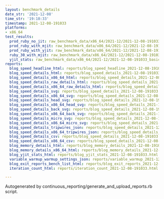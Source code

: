 ```yaml
---
layout: benchmark_details
date_str: '2021-12-08'
time_str: '19:10:33'
timestamp: 2021-12-08-191033
platforms:
- x86_64
test_results:
  prod_ruby_no_jit: raw_benchmark_data/x86_64/2021-12/2021-12-08-191033_basic_benchmark_prod_ruby_no_jit.json
  prod_ruby_with_mjit: raw_benchmark_data/x86_64/2021-12/2021-12-08-191033_basic_benchmark_prod_ruby_with_mjit.json
  prod_ruby_with_yjit: raw_benchmark_data/x86_64/2021-12/2021-12-08-191033_basic_benchmark_prod_ruby_with_yjit.json
  ruby_30_with_mjit: raw_benchmark_data/x86_64/2021-12/2021-12-08-191033_basic_benchmark_ruby_30_with_mjit.json
  yjit_stats: raw_benchmark_data/x86_64/2021-12/2021-12-08-191033_basic_benchmark_yjit_stats.json
reports:
  blog_speed_headline_html: reports/blog_speed_headline_2021-12-08-191033.html
  blog_speed_details_html: reports/blog_speed_details_2021-12-08-191033.html
  blog_speed_details_x86_64_html: reports/blog_speed_details_2021-12-08-191033.x86_64.html
  blog_speed_details_raw_details_html: reports/blog_speed_details_2021-12-08-191033.raw_details.html
  blog_speed_details_x86_64_raw_details_html: reports/blog_speed_details_2021-12-08-191033.x86_64.raw_details.html
  blog_speed_details_svg: reports/blog_speed_details_2021-12-08-191033.svg
  blog_speed_details_x86_64_svg: reports/blog_speed_details_2021-12-08-191033.x86_64.svg
  blog_speed_details_head_svg: reports/blog_speed_details_2021-12-08-191033.head.svg
  blog_speed_details_x86_64_head_svg: reports/blog_speed_details_2021-12-08-191033.x86_64.head.svg
  blog_speed_details_back_svg: reports/blog_speed_details_2021-12-08-191033.back.svg
  blog_speed_details_x86_64_back_svg: reports/blog_speed_details_2021-12-08-191033.x86_64.back.svg
  blog_speed_details_micro_svg: reports/blog_speed_details_2021-12-08-191033.micro.svg
  blog_speed_details_x86_64_micro_svg: reports/blog_speed_details_2021-12-08-191033.x86_64.micro.svg
  blog_speed_details_tripwires_json: reports/blog_speed_details_2021-12-08-191033.tripwires.json
  blog_speed_details_x86_64_tripwires_json: reports/blog_speed_details_2021-12-08-191033.x86_64.tripwires.json
  blog_speed_details_csv: reports/blog_speed_details_2021-12-08-191033.csv
  blog_speed_details_x86_64_csv: reports/blog_speed_details_2021-12-08-191033.x86_64.csv
  blog_memory_details_html: reports/blog_memory_details_2021-12-08-191033.html
  blog_memory_details_x86_64_html: reports/blog_memory_details_2021-12-08-191033.x86_64.html
  blog_yjit_stats_html: reports/blog_yjit_stats_2021-12-08-191033.html
  variable_warmup_warmup_settings_json: reports/variable_warmup_2021-12-08-191033.warmup_settings.json
  blog_exit_reports_bench_list_html: reports/blog_exit_reports_2021-12-08-191033.bench_list.html
  iteration_count_html: reports/iteration_count_2021-12-08-191033.html

---
```

Autogenerated by continuous_reporting/generate_and_upload_reports.rb script.
